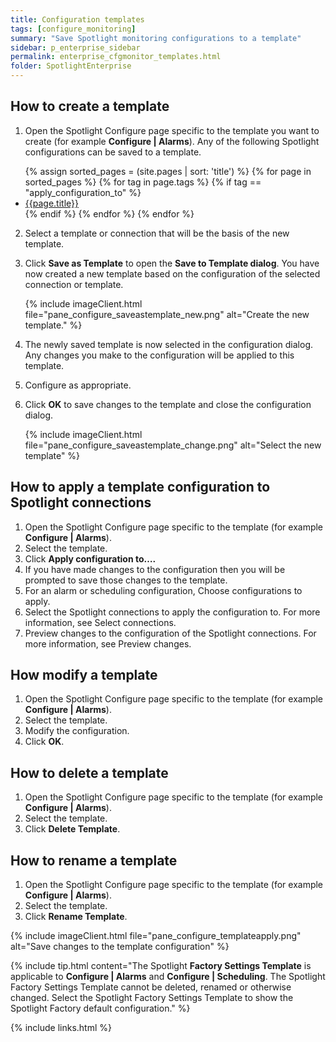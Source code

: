 ```yaml
---
title: Configuration templates
tags: [configure_monitoring]
summary: "Save Spotlight monitoring configurations to a template"
sidebar: p_enterprise_sidebar
permalink: enterprise_cfgmonitor_templates.html
folder: SpotlightEnterprise
---
```



## How to create a template

1. Open the Spotlight Configure page specific to the template you want to create (for example **Configure \| Alarms**). Any of the following Spotlight configurations can be saved to a template.

<ul>
{% assign sorted_pages = (site.pages | sort: 'title') %}
{% for page in sorted_pages %}
{% for tag in page.tags %}
{% if tag == "apply_configuration_to" %}
<li><a href="{{ page.url | prepend: site.baseurl}}">{{page.title}}</a></li>
{% endif %}
{% endfor %}
{% endfor %}
</ul>

2. Select a template or connection that will be the basis of the new template.
3. Click **Save as Template** to open the **Save to Template dialog**. You have now created a new template based on the configuration of the selected connection or template.

   {% include imageClient.html file="pane_configure_saveastemplate_new.png" alt="Create the new template." %}

4. The newly saved template is now selected in the configuration dialog. Any changes you make to the configuration will be applied to this template.
5. Configure as appropriate.
6. Click **OK** to save changes to the template and close the configuration dialog.

   {% include imageClient.html file="pane_configure_saveastemplate_change.png" alt="Select the new template" %}


## How to apply a template configuration to Spotlight connections

1. Open the Spotlight Configure page specific to the template (for example **Configure \| Alarms**).
2. Select the template.
3. Click **Apply configuration to….**
4. If you have made changes to the configuration then you will be prompted to save those changes to the template.
5. For an alarm or scheduling configuration, Choose configurations to apply.
6. Select the Spotlight connections to apply the configuration to. For more information, see Select connections.
7. Preview changes to the configuration of the Spotlight connections. For more information, see Preview changes.

## How modify a template

1. Open the Spotlight Configure page specific to the template (for example **Configure \| Alarms**).
2. Select the template.
3. Modify the configuration.
4. Click **OK**.

## How to delete a template

1. Open the Spotlight Configure page specific to the template (for example **Configure \| Alarms**).
2. Select the template.
3. Click **Delete Template**.

## How to rename a template

1. Open the Spotlight Configure page specific to the template (for example **Configure \| Alarms**).
2. Select the template.
3. Click **Rename Template**.

{% include imageClient.html file="pane_configure_templateapply.png" alt="Save changes to the template configuration" %}

{% include tip.html content="The Spotlight **Factory Settings Template** is applicable to **Configure \| Alarms** and **Configure \| Scheduling**. The Spotlight Factory Settings Template cannot be deleted, renamed or otherwise changed. Select the Spotlight Factory Settings Template to show the Spotlight Factory default configuration." %}

{% include links.html %}
